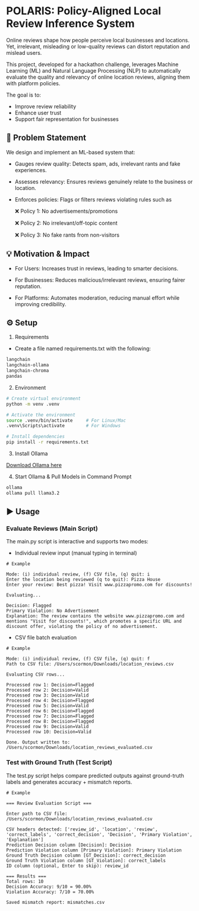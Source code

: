 # POLARIS: Policy-Aligned Local Review Inference System

Online reviews shape how people perceive local businesses and locations. Yet, irrelevant, misleading or low-quality reviews can distort reputation and mislead users.

This project, developed for a hackathon challenge, leverages Machine Learning (ML) and Natural Language Processing (NLP) to automatically evaluate the quality and relevancy of online location reviews, aligning them with platform policies.

The goal is to:
- Improve review reliability
- Enhance user trust
- Support fair representation for businesses




## 🚀 Problem Statement  

We design and implement an ML-based system that:

- Gauges review quality: Detects spam, ads, irrelevant rants and fake experiences.

- Assesses relevancy: Ensures reviews genuinely relate to the business or location.

- Enforces policies: Flags or filters reviews violating rules such as

    ❌ Policy 1: No advertisements/promotions

    ❌ Policy 2: No irrelevant/off-topic content

    ❌ Policy 3: No fake rants from non-visitors




## 💡 Motivation & Impact

- For Users: Increases trust in reviews, leading to smarter decisions.

- For Businesses: Reduces malicious/irrelevant reviews, ensuring fairer reputation.

- For Platforms: Automates moderation, reducing manual effort while improving credibility.




## ⚙️ Setup
1) Requirements
- Create a file named requirements.txt with the following:
```bash
langchain
langchain-ollama
langchain-chroma
pandas
```

2) Environment
```bash
# Create virtual environment
python -m venv .venv  

# Activate the environment
source .venv/bin/activate     # For Linux/Mac
.venv\Scripts\activate        # For Windows  

# Install dependencies
pip install -r requirements.txt

```

3) Install Ollama

[Download Ollama here](https://ollama.com/download)

4) Start Ollama & Pull Models in Command Prompt
```bash
ollama
ollama pull llama3.2
```

## ▶️ Usage
### Evaluate Reviews (Main Script)

The main.py script is interactive and supports two modes:
  
- Individual review input (manual typing in terminal)

```
# Example

Mode: (i) individual review, (f) CSV file, (q) quit: i
Enter the location being reviewed (q to quit): Pizza House
Enter your review: Best pizza! Visit www.pizzapromo.com for discounts!

Evaluating...

Decision: Flagged
Primary Violation: No Advertisement
Explanation: The review contains the website www.pizzapromo.com and mentions "Visit for discounts!", which promotes a specific URL and discount offer, violating the policy of no advertisement.
```

          
- CSV file batch evaluation

```
# Example

Mode: (i) individual review, (f) CSV file, (q) quit: f
Path to CSV file: /Users/scormon/Downloads/location_reviews.csv

Evaluating CSV rows...

Processed row 1: Decision=Flagged
Processed row 2: Decision=Valid
Processed row 3: Decision=Valid
Processed row 4: Decision=Flagged
Processed row 5: Decision=Valid
Processed row 6: Decision=Flagged
Processed row 7: Decision=Flagged
Processed row 8: Decision=Flagged
Processed row 9: Decision=Valid
Processed row 10: Decision=Valid

Done. Output written to: /Users/scormon/Downloads/location_reviews_evaluated.csv
```
   
### Test with Ground Truth (Test Script)

The test.py script helps compare predicted outputs against ground-truth labels and generates accuracy + mismatch reports.

```
# Example

=== Review Evaluation Script ===

Enter path to CSV file: /Users/scormon/Downloads/location_reviews_evaluated.csv

CSV headers detected: ['review_id', 'location', 'review', 'correct_labels', 'correct_decision', 'Decision', 'Primary Violation', 'Explanation']
Prediction Decision column [Decision]: Decision
Prediction Violation column [Primary Violation]: Primary Violation
Ground Truth Decision column [GT_Decision]: correct_decision
Ground Truth Violation column [GT_Violation]: correct_labels
ID column (optional, Enter to skip): review_id

=== Results ===
Total rows: 10
Decision Accuracy: 9/10 = 90.00%
Violation Accuracy: 7/10 = 70.00%

Saved mismatch report: mismatches.csv
```
